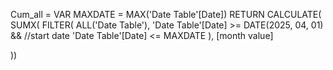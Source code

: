Cum_all = 
VAR MAXDATE = MAX('Date Table'[Date])
RETURN
CALCULATE(
   SUMX(
    FILTER(
        ALL('Date Table'),
        'Date Table'[Date] >= DATE(2025, 04, 01) &&  //start date
        'Date Table'[Date] <= MAXDATE
    ),
    [month value]
    
))
